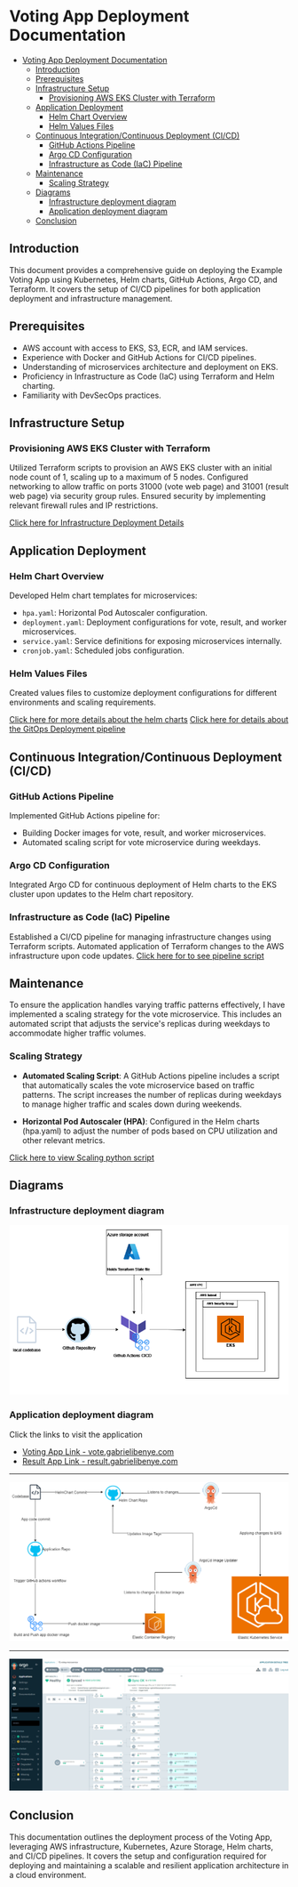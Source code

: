 # Voting App Deployment Documentation

- [Voting App Deployment Documentation](#voting-app-deployment-documentation)
  - [Introduction](#introduction)
  - [Prerequisites](#prerequisites)
  - [Infrastructure Setup](#infrastructure-setup)
    - [Provisioning AWS EKS Cluster with Terraform](#provisioning-aws-eks-cluster-with-terraform)
  - [Application Deployment](#application-deployment)
    - [Helm Chart Overview](#helm-chart-overview)
    - [Helm Values Files](#helm-values-files)
  - [Continuous Integration/Continuous Deployment (CI/CD)](#continuous-integrationcontinuous-deployment-cicd)
    - [GitHub Actions Pipeline](#github-actions-pipeline)
    - [Argo CD Configuration](#argo-cd-configuration)
    - [Infrastructure as Code (IaC) Pipeline](#infrastructure-as-code-iac-pipeline)
  - [Maintenance](#maintenance)
    - [Scaling Strategy](#scaling-strategy)
  - [Diagrams](#diagrams)
    - [Infrastructure deployment diagram](#infrastructure-deployment-diagram)
    - [Application deployment diagram](#application-deployment-diagram)
  - [Conclusion](#conclusion)

## Introduction

This document provides a comprehensive guide on deploying the Example Voting App using Kubernetes, Helm charts, GitHub Actions, Argo CD, and Terraform. It covers the setup of CI/CD pipelines for both application deployment and infrastructure management.

## Prerequisites

- AWS account with access to EKS, S3, ECR, and IAM services.
- Experience with Docker and GitHub Actions for CI/CD pipelines.
- Understanding of microservices architecture and deployment on EKS.
- Proficiency in Infrastructure as Code (IaC) using Terraform and Helm charting.
- Familiarity with DevSecOps practices.

## Infrastructure Setup

### Provisioning AWS EKS Cluster with Terraform

Utilized Terraform scripts to provision an AWS EKS cluster with an initial node count of 1, scaling up to a maximum of 5 nodes. Configured networking to allow traffic on ports 31000 (vote web page) and 31001 (result web page) via security group rules. Ensured security by implementing relevant firewall rules and IP restrictions.

[Click here for Infrastructure Deployment Details](infrastructure/README.md)

## Application Deployment

### Helm Chart Overview

Developed Helm chart templates for microservices:

- `hpa.yaml`: Horizontal Pod Autoscaler configuration.
- `deployment.yaml`: Deployment configurations for vote, result, and worker microservices.
- `service.yaml`: Service definitions for exposing microservices internally.
- `cronjob.yaml`: Scheduled jobs configuration.

### Helm Values Files

Created values files to customize deployment configurations for different environments and scaling requirements.

[Click here for more details about the helm charts](voting-app-helm-chart/README.md)
[Click here for details about the GitOps Deployment pipeline](CICD_PIPELINE.md)

## Continuous Integration/Continuous Deployment (CI/CD)

### GitHub Actions Pipeline

Implemented GitHub Actions pipeline for:

- Building Docker images for vote, result, and worker microservices.
- Automated scaling script for vote microservice during weekdays.

### Argo CD Configuration

Integrated Argo CD for continuous deployment of Helm charts to the EKS cluster upon updates to the Helm chart repository.

### Infrastructure as Code (IaC) Pipeline

Established a CI/CD pipeline for managing infrastructure changes using Terraform scripts. Automated application of Terraform changes to the AWS infrastructure upon code updates.
[Click here for to see pipeline script](.github/workflows/call-apply-terraform-eks-infra.yaml)

## Maintenance

To ensure the application handles varying traffic patterns effectively, I have implemented a scaling strategy for the vote microservice. This includes an automated script that adjusts the service's replicas during weekdays to accommodate higher traffic volumes.

### Scaling Strategy

- **Automated Scaling Script**: A GitHub Actions pipeline includes a script that automatically scales the vote microservice based on traffic patterns. The script increases the number of replicas during weekdays to manage higher traffic and scales down during weekends.

- **Horizontal Pod Autoscaler (HPA)**: Configured in the Helm charts (hpa.yaml) to adjust the number of pods based on CPU utilization and other relevant metrics.

[Click here to view Scaling python script](./scaler/scale-vote-hpa/scale_hpa.py)

## Diagrams

### Infrastructure deployment diagram

![eks_Infraastructure_deployment](eks_Infraastructure_deployment.png)

### Application deployment diagram

Click the links to visit the application

- [Voting App Link - vote.gabrielibenye.com](http://vote.gabrielibenye.com/)
- [Result App Link - result.gabrielibenye.com](http://result.gabrielibenye.com/)

---

![argocd-gitops-flow](argocd-gitops-flow.drawio.png)

---

![argocd voting app dashboard](argocd.png)

## Conclusion

This documentation outlines the deployment process of the Voting App, leveraging AWS infrastructure, Kubernetes, Azure Storage, Helm charts, and CI/CD pipelines. It covers the setup and configuration required for deploying and maintaining a scalable and resilient application architecture in a cloud environment.
